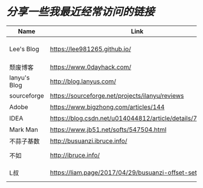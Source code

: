 # ***分享一些我最近经常访问的链接***

| Name         | Link                                                      | Type             |
| ------------ | --------------------------------------------------------- | ---------------- |
| Lee's Blog   | https://lee981265.github.io/                              | My personal blog |
| 颓废博客     | https://www.0dayhack.com/                                 | Haker            |
| lanyu's Blog | http://blog.lanyus.com/                                   | IDEA             |
| sourceforge  | https://sourceforge.net/projects/ilanyu/reviews           | 开源软件         |
| Adobe        | https://www.bigzhong.com/articles/144                     | 软件破解         |
| IDEA         | https://blog.csdn.net/u014044812/article/details/78727496 | 软件破解         |
| Mark Man     | https://www.jb51.net/softs/547504.html                    | 软件破解         |
| 不蒜子基数   | http://busuanzi.ibruce.info/                              | 访客系统         |
| 不如         | http://ibruce.info/                                       | free style       |
| L叔          | https://liam.page/2017/04/29/busuanzi-offset-setting/     | free style       |
